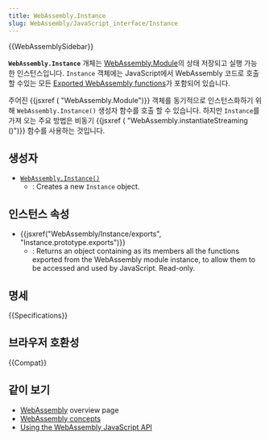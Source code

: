 ```yaml
---
title: WebAssembly.Instance
slug: WebAssembly/JavaScript_interface/Instance
---
```


{{WebAssemblySidebar}}

**`WebAssembly.Instance`** 개체는 [WebAssembly.Module](/ko/docs/Web/JavaScript/Reference/Global_Objects/WebAssembly/Module)의 상태 저장되고 실행 가능한 인스턴스입니다. `Instance` 객체에는 JavaScript에서 WebAssembly 코드로 호출 할 수있는 모든 [Exported WebAssembly functions](/ko/docs/WebAssembly/Exported_functions)가 포함되어 있습니다.

주어진 {{jsxref ( "WebAssembly.Module")}} 객체를 동기적으로 인스턴스화하기 위해 `WebAssembly.Instance()` 생성자 함수를 호출 할 수 있습니다. 하지만 `Instance`를 가져 오는 주요 방법은 비동기 {{jsxref ( "WebAssembly.instantiateStreaming ()")}} 함수를 사용하는 것입니다.

## 생성자

- [`WebAssembly.Instance()`](/ko/docs/Web/JavaScript/Reference/Global_Objects/WebAssembly/Instance/Instance)
  - : Creates a new `Instance` object.

## 인스턴스 속성

- {{jsxref("WebAssembly/Instance/exports", "Instance.prototype.exports")}}
  - : Returns an object containing as its members all the functions exported from the WebAssembly module instance, to allow them to be accessed and used by JavaScript. Read-only.

## 명세

{{Specifications}}

## 브라우저 호환성

{{Compat}}

## 같이 보기

- [WebAssembly](/ko/docs/WebAssembly) overview page
- [WebAssembly concepts](/ko/docs/WebAssembly/Concepts)
- [Using the WebAssembly JavaScript API](/ko/docs/WebAssembly/Using_the_JavaScript_API)
